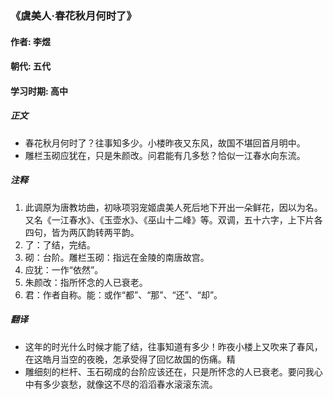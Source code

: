 ### 《虞美人·春花秋月何时了》

#### 作者: 李煜 

#### 朝代: 五代

#### 学习时期: 高中

##### **正文**

- 春花秋月何时了？往事知多少。小楼昨夜又东风，故国不堪回首月明中。
- 雕栏玉砌应犹在，只是朱颜改。问君能有几多愁？恰似一江春水向东流。

##### **注释**

1. 此调原为唐教坊曲，初咏项羽宠姬虞美人死后地下开出一朵鲜花，因以为名。又名《一江春水》、《玉壶水》、《巫山十二峰》等。双调，五十六字，上下片各四句，皆为两仄韵转两平韵。
2. 了：了结，完结。
3. 砌：台阶。雕栏玉砌：指远在金陵的南唐故宫。
4. 应犹：一作“依然”。　
5. 朱颜改：指所怀念的人已衰老。　
6. 君：作者自称。能：或作“都”、“那”、“还”、“却”。

##### **翻译**

- 这年的时光什么时候才能了结，往事知道有多少！昨夜小楼上又吹来了春风，在这皓月当空的夜晚，怎承受得了回忆故国的伤痛。精
- 雕细刻的栏杆、玉石砌成的台阶应该还在，只是所怀念的人已衰老。要问我心中有多少哀愁，就像这不尽的滔滔春水滚滚东流。